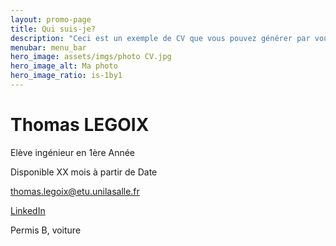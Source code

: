 ```yaml
---
layout: promo-page
title: Qui suis-je?
description: "Ceci est un exemple de CV que vous pouvez générer par vous-même"
menubar: menu_bar
hero_image: assets/imgs/photo CV.jpg
hero_image_alt: Ma photo
hero_image_ratio: is-1by1
---
```


# Thomas LEGOIX
Elève ingénieur en 1ère Année


Disponible XX mois à partir de Date

[thomas.legoix@etu.unilasalle.fr](thomas.legoix@etu.unilasalle.fr)

[LinkedIn](https://www.linkedin.com/in/Prenom.Nom)

Permis B, voiture

